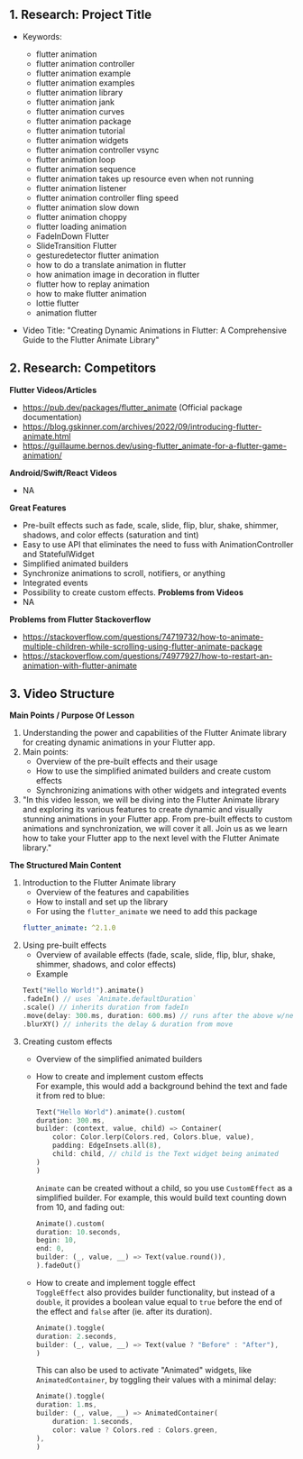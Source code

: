 ## 1. Research: Project Title 

- Keywords: 
  - flutter animation
  - flutter animation controller
  - flutter animation example
  - flutter animation examples
  - flutter animation library
  - flutter animation jank
  - flutter animation curves
  - flutter animation package
  - flutter animation tutorial
  - flutter animation widgets
  - flutter animation controller vsync
  - flutter animation loop
  - flutter animation sequence
  - flutter animation takes up resource even when not running
  - flutter animation listener
  - flutter animation controller fling speed
  - flutter animation slow down
  - flutter animation choppy
  - flutter loading animation	
  - FadeInDown Flutter
  - SlideTransition Flutter
  - gesturedetector flutter animation
  - how to do a translate animation in flutter
  - how animation image in decoration in flutter
  - flutter how to replay animation
  - how to make flutter animation
  - lottie flutter	
  - animation flutter	
  
- Video Title:  "Creating Dynamic Animations in Flutter: A Comprehensive Guide to the Flutter Animate Library"


## 2. Research: Competitors

**Flutter Videos/Articles**

- https://pub.dev/packages/flutter_animate (Official package documentation)
- https://blog.gskinner.com/archives/2022/09/introducing-flutter-animate.html
- https://guillaume.bernos.dev/using-flutter_animate-for-a-flutter-game-animation/


**Android/Swift/React Videos**

- NA

**Great Features** 
- Pre-built effects such as fade, scale, slide, flip, blur, shake, shimmer, shadows, and color effects (saturation and tint)
- Easy to use API that eliminates the need to fuss with AnimationController and StatefulWidget
- Simplified animated builders
- Synchronize animations to scroll, notifiers, or anything
- Integrated events
- Possibility to create custom effects.
**Problems from Videos** 
- NA

**Problems from Flutter Stackoverflow**

- https://stackoverflow.com/questions/74719732/how-to-animate-multiple-children-while-scrolling-using-flutter-animate-package
- https://stackoverflow.com/questions/74977927/how-to-restart-an-animation-with-flutter-animate

## 3. Video Structure

**Main Points / Purpose Of Lesson**

1. Understanding the power and capabilities of the Flutter Animate library for creating dynamic animations in your Flutter app.
2. Main points:
    - Overview of the pre-built effects and their usage
    - How to use the simplified animated builders and create custom effects
    - Synchronizing animations with other widgets and integrated events
3. "In this video lesson, we will be diving into the Flutter Animate library and exploring its various features to create dynamic and visually stunning animations in your Flutter app. From pre-built effects to custom animations and synchronization, we will cover it all. Join us as we learn how to take your Flutter app to the next level with the Flutter Animate library."

**The Structured Main Content**
1. Introduction to the Flutter Animate library
    - Overview of the features and capabilities
    - How to install and set up the library
    * For using the ```flutter_animate``` we need to add this package
    ```yaml
    flutter_animate: ^2.1.0
    ```
2. Using pre-built effects
    - Overview of available effects (fade, scale, slide, flip, blur, shake, shimmer, shadows, and color effects)
    - Example  
    ```dart
    Text("Hello World!").animate()
    .fadeIn() // uses `Animate.defaultDuration`
    .scale() // inherits duration from fadeIn
    .move(delay: 300.ms, duration: 600.ms) // runs after the above w/new duration
    .blurXY() // inherits the delay & duration from move
    ```
3. Creating custom effects
    - Overview of the simplified animated builders
    - How to create and implement custom effects\
        For example, this would add a background behind the text and fade it from red to
        blue:

        ``` dart
        Text("Hello World").animate().custom(
        duration: 300.ms,
        builder: (context, value, child) => Container(
            color: Color.lerp(Colors.red, Colors.blue, value),
            padding: EdgeInsets.all(8),
            child: child, // child is the Text widget being animated
        )
        )
        ```
        `Animate` can be created without a child, so you use `CustomEffect` as a
        simplified builder. For example, this would build text counting down from 10,
        and fading out:

        ``` dart
        Animate().custom(
        duration: 10.seconds,
        begin: 10,
        end: 0,
        builder: (_, value, __) => Text(value.round()),
        ).fadeOut()
        ```
    - How to create and implement toggle effect\
     `ToggleEffect` also provides builder functionality, but instead of a `double`,
        it provides a boolean value equal to `true` before the end of the effect and
        `false` after (ie. after its duration).

        ``` dart
        Animate().toggle(
        duration: 2.seconds,
        builder: (_, value, __) => Text(value ? "Before" : "After"),
        )
        ```

        This can also be used to activate "Animated" widgets, like `AnimatedContainer`,
        by toggling their values with a minimal delay:

        ``` dart
        Animate().toggle(
        duration: 1.ms,
        builder: (_, value, __) => AnimatedContainer(
            duration: 1.seconds,
            color: value ? Colors.red : Colors.green,
        ),
        )
        ```

